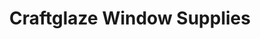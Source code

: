 ---
title: "Craftglaze Window Supplies"
url: /ilkeston/craftglaze-window-supplies/
shop: glaziery
---